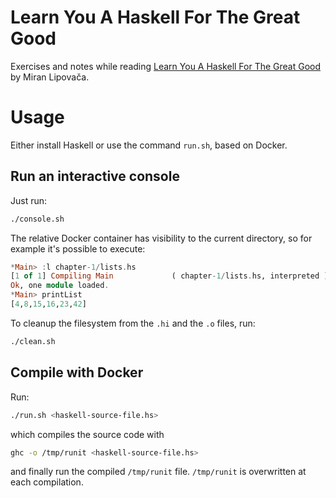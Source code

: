 Learn You A Haskell For The Great Good
==============================================

Exercises and notes while reading [Learn You A Haskell For The Great Good](http://learnyouahaskell.com/) by Miran Lipovača.

# Usage
Either install Haskell or use the command `run.sh`, based on Docker.

## Run an interactive console
Just run:

```bash
./console.sh
```

The relative Docker container has visibility to the current directory, so for example it's possible to execute:

```haskell
*Main> :l chapter-1/lists.hs
[1 of 1] Compiling Main             ( chapter-1/lists.hs, interpreted )
Ok, one module loaded.
*Main> printList
[4,8,15,16,23,42]
```

To cleanup the filesystem from the `.hi` and the `.o` files, run:

```bash
./clean.sh
```
## Compile with Docker
Run:

```bash
./run.sh <haskell-source-file.hs>
```

which compiles the source code with

```bash
ghc -o /tmp/runit <haskell-source-file.hs>
```

and finally run the compiled `/tmp/runit` file. `/tmp/runit` is overwritten at each compilation.
